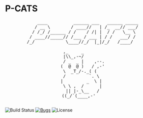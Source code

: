 # P-CATS

<pre align = "center">
    ____          ______ ___   ______ _____
   / __ \        / ____//   | /_  __// ___/
  / /_/ /______ / /    / /| |  / /   \__ \ 
 / ____//_____// /___ / ___ | / /   ___/ / 
/_/            \____//_/  |_|/_/   /____/  

 ,_     _        
 |\\_,-~/        
 / _  _ |    ,--.
(  @  @ )   / ,-'
 \  _T_/-._( (   
 /         `. \  
|         _  \ | 
 \ \ ,  /      | 
  || |-_\__   /  
 ((_/`(____,-'    

</pre>

![Build Status](https://img.shields.io/badge/Build_Status-never_built-blue?style=flat-square)
[![Bugs](https://img.shields.io/github/issues/23HCI03SMP/P-CATS/bugs?style=flat-square&color=%232EA043&label=Bugs)](https://github.com/23HCI03SMP/P_CATS/labels/bugs)
![License](https://img.shields.io/github/license/23HCI03SMP/P-CATS.svg)

## 
